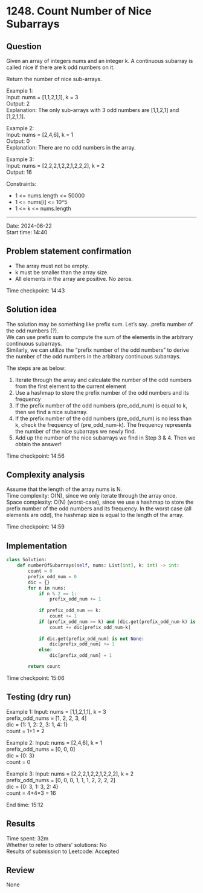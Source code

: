 # 1248. Count Number of Nice Subarrays

## Question

Given an array of integers nums and an integer k. A continuous subarray is called nice if there are k odd numbers on it.

Return the number of nice sub-arrays.

Example 1:  
Input: nums = [1,1,2,1,1], k = 3  
Output: 2  
Explanation: The only sub-arrays with 3 odd numbers are [1,1,2,1] and [1,2,1,1].  

Example 2:  
Input: nums = [2,4,6], k = 1  
Output: 0  
Explanation: There are no odd numbers in the array.  

Example 3:  
Input: nums = [2,2,2,1,2,2,1,2,2,2], k = 2  
Output: 16  

Constraints:
- 1 <= nums.length <= 50000
- 1 <= nums[i] <= 10^5
- 1 <= k <= nums.length

---
Date: 2024-06-22  
Start time: 14:40  

## Problem statement confirmation

- The array must not be empty.
- k must be smaller than the array size.
- All elements in the array are positive. No zeros.

Time checkpoint: 14:43 

## Solution idea

The solution may be something like prefix sum. Let’s say…prefix number of the odd numbers (?).  
We can use prefix sum to compute the sum of the elements in the arbitrary continuous subarrays.  
Similarly, we can utilize the “prefix number of the odd numbers” to derive the number of the odd numbers in the arbitrary continuous subarrays.  

The steps are as below:
1. Iterate through the array and calculate the number of the odd numbers from the first element to the current element
2. Use a hashmap to store the prefix number of the odd numbers and its frequency
3. If the prefix number of the odd numbers (pre_odd_num) is equal to k, then we find a nice subarray.
4. If the prefix number of the odd numbers (pre_odd_num) is no less than k, check the frequency of (pre_odd_num-k). The frequency represents the number of the nice subarrays we newly find.
5. Add up the number of the nice subarrays we find in Step 3 & 4. Then we obtain the answer!

Time checkpoint: 14:56 

## Complexity analysis

Assume that the length of the array nums is N.  
Time complexity: O(N), since we only iterate through the array once.  
Space complexity: O(N) (worst-case), since we use a hashmap to store the prefix number of the odd numbers and its frequency. In the worst case (all elements are odd), the hashmap size is equal to the length of the array.   

Time checkpoint: 14:59 

## Implementation

```python
class Solution:
    def numberOfSubarrays(self, nums: List[int], k: int) -> int:
        count = 0
        prefix_odd_num = 0
        dic = {}
        for n in nums:
            if n % 2 == 1:
                prefix_odd_num += 1
            
            if prefix_odd_num == k:
                count += 1
            if (prefix_odd_num >= k) and (dic.get(prefix_odd_num-k) is not None):
                count += dic[prefix_odd_num-k]
            
            if dic.get(prefix_odd_num) is not None:
                dic[prefix_odd_num] += 1
            else:
                dic[prefix_odd_num] = 1

        return count
```

Time checkpoint: 15:06 

## Testing (dry run)

Example 1: Input: nums = [1,1,2,1,1], k = 3  
prefix_odd_nums = [1, 2, 2, 3, 4]  
dic = {1: 1, 2: 2, 3: 1, 4: 1}  
count = 1+1 = 2  

Example 2: Input: nums = [2,4,6], k = 1  
prefix_odd_nums = [0, 0, 0]  
dic = {0: 3}  
count = 0  

Example 3: Input: nums = [2,2,2,1,2,2,1,2,2,2], k = 2  
prefix_odd_nums = [0, 0, 0, 1, 1, 1, 2, 2, 2, 2]  
dic = {0: 3, 1: 3, 2: 4}  
count = 4+4*3 = 16  

End time: 15:12 

## Results

Time spent: 32m  
Whether to refer to others' solutions: No  
Results of submission to Leetcode: Accepted  

## Review

None